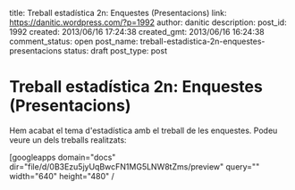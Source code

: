 title: Treball estadística 2n: Enquestes (Presentacions)
link: https://danitic.wordpress.com/?p=1992
author: danitic
description: 
post_id: 1992
created: 2013/06/16 17:24:38
created_gmt: 2013/06/16 16:24:38
comment_status: open
post_name: treball-estadistica-2n-enquestes-presentacions
status: draft
post_type: post

# Treball estadística 2n: Enquestes (Presentacions)

Hem acabat el tema d'estadística amb el treball de les enquestes. Podeu veure un dels treballs realitzats:

[googleapps domain="docs" dir="file/d/0B3Ezu5jyUqBwcFN1MG5LNW8tZms/preview" query="" width="640" height="480" /